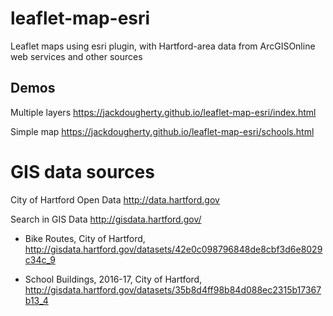 # leaflet-map-esri
Leaflet maps using esri plugin, with Hartford-area data from ArcGISOnline web services and other sources

## Demos

Multiple layers
https://jackdougherty.github.io/leaflet-map-esri/index.html

Simple map
https://jackdougherty.github.io/leaflet-map-esri/schools.html

# GIS data sources

City of Hartford Open Data http://data.hartford.gov

Search in GIS Data http://gisdata.hartford.gov/

- Bike Routes, City of Hartford, http://gisdata.hartford.gov/datasets/42e0c098796848de8cbf3d6e8029c34c_9

- School Buildings, 2016-17, City of Hartford, http://gisdata.hartford.gov/datasets/35b8d4ff98b84d088ec2315b17367b13_4
